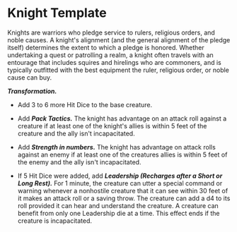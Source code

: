 # Knight Template
Knights are warriors who pledge service to rulers, religious orders, and noble causes. A knight's alignment (and the general alignment of the pledge itself) determines the extent to which a pledge is honored. Whether undertaking a quest or patrolling a realm, a knight often travels with an entourage that includes squires and hirelings who are commoners, and is typically outfitted with the best equipment the ruler, religious order, or noble cause can buy.

***Transformation.***

* Add 3 to 6 more Hit Dice to the base creature.

* Add ***Pack Tactics.*** The knight has advantage on an attack roll against a creature if at least one of the knight's allies is within 5 feet of the creature and the ally isn't incapacitated.

* Add ***Strength in numbers.*** The knight has advantage on attack rolls against an enemy if at least one of the creatures allies is within 5 feet of the enemy and the ally isn't incapacitated.

* If 5 Hit Dice were added, add ***Leadership (Recharges after a Short or Long Rest).*** For 1 minute, the creature can utter a special command or warning whenever a nonhostile creature that it can see within 30 feet of it makes an attack roll or a saving throw. The creature can add a d4 to its roll provided it can hear and understand the creature. A creature can benefit from only one Leadership die at a time. This effect ends if the creature is incapacitated.
